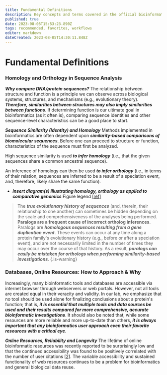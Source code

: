 ```yaml
---
title: Fundamental Definitions
description: Key concepts and terms covered in the official bioinformatics introductory course
published: true
date: 2023-08-05T15:53:23.890Z
tags: recommended, favorites, workflows
editor: markdown
dateCreated: 2023-08-05T14:30:11.848Z
---
```


# Fundamental Definitions
### Homology and Orthology in Sequence Analysis
***Why compare DNA/protein sequences?***
The relationship between structure and function is a principle we can observe across biological systems, structures, and mechanisms (e.g., evolutionary theory). ***Therefore, similarities between structures may also imply similarities between functions***.
If determining function is our ultimate goal in bioinformatics (as it often is), comparing sequence identities and other sequence-level characteristics can be a good place to start.

***Sequence Similarity (Identity) and Homology***
Methods implemented in bioinformatics are often dependent upon ***similarity-based comparisons of biomolecular sequences***. Before one can proceed to structure or function, characteristics of the sequence must first be analyzed.

High sequence similarity is used ***to infer homology*** (i.e., that the given sequences share a common ancestral sequence).

An inference of homology can then be used ***to infer orthology*** (i.e., in terms of their relation, sequences are inferred to be a result of a speciation event, and, therefore, likely share the same function).

- ***insert diagram(s) illustrating homology, orthology as applied to comparative genomics***
Figure legend [[ref]](link)


> The ***true evolutionary history of sequences*** (and, therein, their relationship to one another) can sometimes be hidden depending on the scale and comprehensiveness of the analyses being performed.
**Paralogs are a frequent cause of incorrect ortholog inferences**.
Paralogs are ***homologous sequences resulting from a gene duplication event***. These events can occur at any time along a protein family's evolutionary history (e.g., before or after a speciation event), and are not necessarily limited in the number of times they may occur over the course of that history. As a result, ***paralogs can easily be mistaken for orthologs when performing similarity-based investigations***.
{.is-warning}




### Databases, Online Resources: How to Approach & Why
Increasingly, many bioinformatic tools and databases are accessible via internet browser through webservers or web portals. However, not all tools are created equal in their veracity and validity. In our lab, we emphasize that no tool should be used alone for finalizing conclusions about a protein's function; that is, ***it is essential that multiple tools and data sources be used and their results compared for more comprehensive, accurate bioinformatic investigations***. It should also be noted that, while some resources are more reliable and more up-to-date than others, ***it is always important that any bioinformatics user approach even their favorite resources with a critical eye***.

***Online Resources, Reliability and Longevity***
The lifetime of online bioinformatic resources was recently reported to be surprisingly low and that the continued accessibility was found to be positively correlated with the number of user citations [[2]](https://academic.oup.com/nar/article/48/22/12523/6018434). The variable accessibility and sustained functionality of web resources continues to be a problem for bioinformatics and general biological data reuse. 


